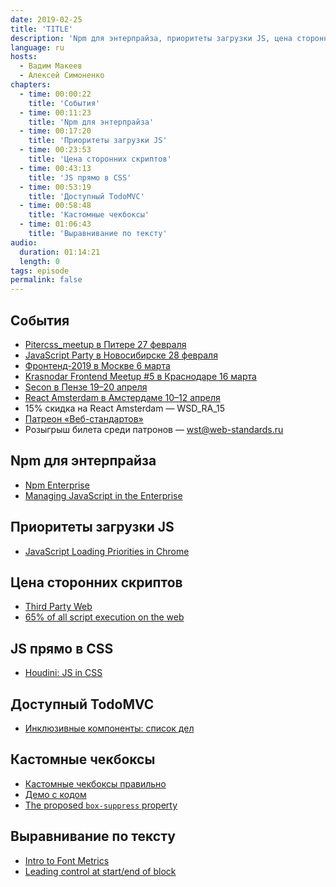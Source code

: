 ```yaml
---
date: 2019-02-25
title: 'TITLE'
description: 'Npm для энтерпрайза, приоритеты загрузки JS, цена сторонних скриптов, JS прямо в CSS, доступный TodoMVC, кастомные чекбоксы, выравнивание по тексту.'
language: ru
hosts:
  - Вадим Макеев
  - Алексей Симоненко
chapters:
  - time: 00:00:22
    title: 'События'
  - time: 00:11:23
    title: 'Npm для энтерпрайза'
  - time: 00:17:20
    title: 'Приоритеты загрузки JS'
  - time: 00:23:53
    title: 'Цена сторонних скриптов'
  - time: 00:43:13
    title: 'JS прямо в CSS'
  - time: 00:53:19
    title: 'Доступный TodoMVC'
  - time: 00:58:48
    title: 'Кастомные чекбоксы'
  - time: 01:06:43
    title: 'Выравнивание по тексту'
audio:
  duration: 01:14:21
  length: 0
tags: episode
permalink: false
---
```


## События

- [Pitercss_meetup в Питере 27 февраля](https://medium.com/p/c80ba28e397e)
- [JavaScript Party в Новосибирске 28 февраля](https://events.yandex.ru/events/meetings/28-02-2019/)
- [Фронтенд-2019 в Москве 6 марта](https://leader-id.ru/event/16268/)
- [Krasnodar Frontend Meetup #5 в Краснодаре 16 марта](https://krddevdays.timepad.ru/event/901953/)
- [Secon в Пензе 19–20 апреля](https://2019.secon.ru/)
- [React Amsterdam в Амстердаме 10–12 апреля](https://react.amsterdam/)
- 15% скидка на React Amsterdam — WSD_RA_15
- [Патреон «Веб-стандартов»](https://www.patreon.com/webstandards_ru)
- Розыгрыш билета среди патронов — wst@web-standards.ru

## Npm для энтерпрайза

- [Npm Enterprise](https://www.npmjs.com/products/enterprise)
- [Managing JavaScript in the Enterprise](https://blog.npmjs.org/post/182958759735/managing-javascript-in-the-enterprise)

## Приоритеты загрузки JS

- [JavaScript Loading Priorities in Chrome](https://addyosmani.com/blog/script-priorities/)

## Цена сторонних скриптов

- [Third Party Web](https://github.com/patrickhulce/third-party-web)
- [65% of all script execution on the web](https://twitter.com/patrickhulce/status/1093961183562997760)

## JS прямо в CSS

- [Houdini: JS in CSS](https://css-houdini.rocks/js-in-css/)

## Доступный TodoMVC

- [Инклюзивные компоненты: список дел](https://medium.com/p/40a324436b3e)

## Кастомные чекбоксы

- [Кастомные чекбоксы правильно](https://youtu.be/E6kLaaQFctU)
- [Демо с кодом](https://glitch.com/edit/#!/14-pepelsbey)
- [The proposed `box-suppress` property](https://rachelandrew.co.uk/archives/2016/07/22/the-proposed-box-suppress-property/)

## Выравнивание по тексту

- [Intro to Font Metrics](http://westonthayer.com/writing/intro-to-font-metrics/)
- [Leading control at start/end of block](https://github.com/w3c/csswg-drafts/issues/3240)

